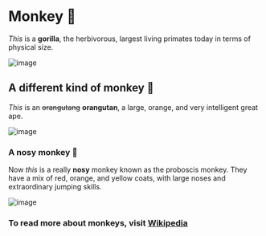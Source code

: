 # Monkey 🦍 
*This* is a **gorilla**, the herbivorous, largest living primates today in terms of physical size.

![image](https://github.com/dhdfw7/Monke/assets/145697378/af6beca4-4e3d-462f-86a6-1085bd98e70d)

## A different kind of monkey 🦧
*This* is an ~~orangutang~~ **orangutan**, a large, orange, and very intelligent great ape.

![image](https://github.com/dhdfw7/Monke/assets/145697378/976f2b7b-7c65-4aa0-8e61-3247061dcf7c)

### A nosy monkey 👃
Now *this* is a really **nosy** monkey known as the proboscis monkey. They have a mix of red, orange, and yellow coats, with large noses and extraordinary jumping skills.

![image](https://github.com/dhdfw7/All-the-Monkeys/assets/145697378/4ab6166e-9674-4bf7-9831-ff611eaf48ea)
### To read more about monkeys, visit [Wikipedia](https://en.wikipedia.org/wiki/Monkey)
